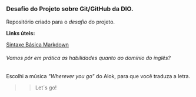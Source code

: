 # <h3>Desafio do Projeto sobre Git/GitHub da DIO.</h3>
Repositório criado para o <em>desafio</em> do projeto.

<strong>Links úteis:</strong>

[Sintaxe Básica Markdown](https://www.markdownguide.org/basic-syntax/)

<h6> Vamos pôr em prática as habilidades quanto ao domínio do inglês?</h6>
Escolhi a música <em>"Wherever you go"</em> do Alok, para que você traduza a letra. 

>>Let´s go!




  
